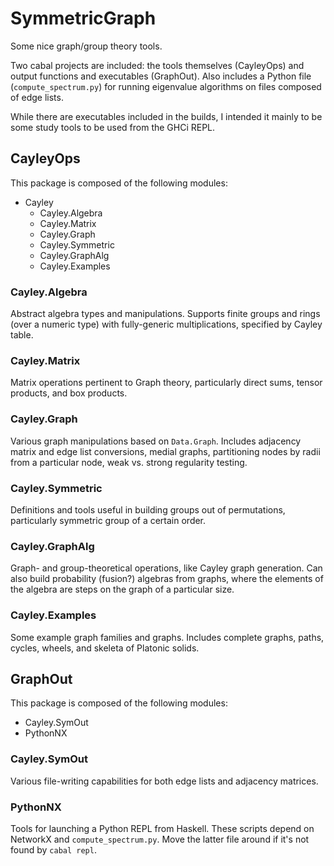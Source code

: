 # SymmetricGraph
Some nice graph/group theory tools.

Two cabal projects are included: the tools themselves (CayleyOps) and output
functions and executables (GraphOut). Also includes a Python file 
(`compute_spectrum.py`) for running eigenvalue algorithms on files composed 
of edge lists.

While there are executables included in the builds, I intended it mainly to be
some study tools to be used from the GHCi REPL.

CayleyOps
---------

This package is composed of the following modules:

- Cayley
  - Cayley.Algebra
  - Cayley.Matrix
  - Cayley.Graph
  - Cayley.Symmetric
  - Cayley.GraphAlg
  - Cayley.Examples

### Cayley.Algebra
Abstract algebra types and manipulations. Supports finite groups and rings (over
a numeric type) with fully-generic multiplications, specified by Cayley table.

### Cayley.Matrix
Matrix operations pertinent to Graph theory, particularly direct sums, tensor
products, and box products.

### Cayley.Graph
Various graph manipulations based on `Data.Graph`. Includes adjacency matrix 
and edge list conversions, medial graphs, partitioning nodes by radii from a 
particular node, weak vs. strong regularity testing.

### Cayley.Symmetric
Definitions and tools useful in building groups out of permutations, particularly 
symmetric group of a certain order.

### Cayley.GraphAlg
Graph- and group-theoretical operations, like Cayley graph generation. Can also 
build probability (fusion?) algebras from graphs, where the elements of the 
algebra are steps on the graph of a particular size.

### Cayley.Examples
Some example graph families and graphs. Includes complete graphs, paths, cycles, 
wheels, and skeleta of Platonic solids.


GraphOut
--------

This package is composed of the following modules:

- Cayley.SymOut
- PythonNX

### Cayley.SymOut
Various file-writing capabilities for both edge lists and adjacency matrices.

### PythonNX
Tools for launching a Python REPL from Haskell. These scripts depend on
NetworkX and `compute_spectrum.py`. Move the latter file around if it's not
found by `cabal repl`.
